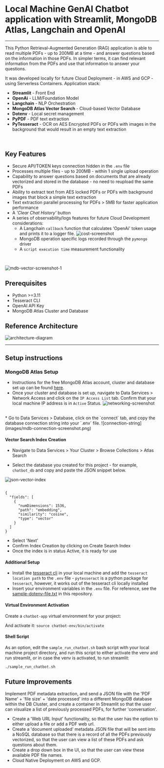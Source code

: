 # Local Machine GenAI Chatbot application with Streamlit, MongoDB Atlas, Langchain and OpenAI

---

This Python Retrieval-Augmented Generation (RAG) application is able to read multiple PDFs - up to 200MB at a time - and answer questions based on the information in those PDFs. In simpler terms, it can find relevant information from the PDFs and use that information to answer your questions.

It was developed locally for future Cloud Deployment - in AWS and GCP - using Serverless Containers. Application stack:

* **Streamlit** - Front End
* **OpenAi** - LLM/Foundation Model
* **Langchain** - NLP Orchestration
* **MongoDB Atlas Vector Search** - Cloud-based Vector Database
* **Dotenv** - Local secret management
* **PyPDF** - PDF text extraction
* **PyTesseract** - OCR on AES Encrypted PDFs or PDFs with images in the background that would result in an empty text extraction
</br>

## Key Features

* Secure API/TOKEN keys connection hidden in the `.env` file
* Processes multiple files - up to 200MB - within 1 single upload operation
* Capability to answer questions based on documents that are already vectorized and stored in the database - no need to reupload the same PDFs
* Ability to extract text from AES locked PDFs or PDFs with background images that block a simple text extraction
* Text extraction parallel processing for  PDFs > 5MB for faster application performance
* A _'Clear Chat History'_ button
* A series of observability/logs features for future Cloud Development considerations:
  * A Langchain `callback` function that calculates 'OpenAi' token usage and prints it to a logger file. ![cost-screenshot](images/openai-token-usage-mdb-logs-screenshot.png) 
  * MongoDB operation specific logs recorded through the `pymongo` driver
  * A `script execution time` measurement functionality

</br>

![mdb-vector-screenshot-1](images/mdb-compass-screenshot-1.png)

## Prerequisites

* Python >=3.11
* Tesseract CLI
* OpenAI API Key
* MongoDB Atlas Cluster and Database

## Reference Architecture

![architecture-diagram](images/local-rag-mdb-diagram.png)

---

## Setup instructions

### MongoDB Atlas Setup

* Instructions for the free MongoDB Atlas account, cluster and database set up can be found [here](https://www.mongodb.com/docs/atlas/getting-started/).
* Once your cluster and database is set up, navigate to Data Services > Network Access and click on the `IP Access List` tab. Confirm that your local machine IP address is in `Active` Status.
![networking-screenshot](images/mdb-networking-screenshot)
</br>
* Go to Data Services > Database, click on the `connect` tab, and copy the database connection string into your `.env` file.
![connection-string](images/mdb-connection-screenshot.png)
</br>

#### Vector Search Index Creation

* Navigate to Data Services > Your Cluster > Browse Collections > Atlas Search

* Select the database you created for this project - for example, `chatbot_db`  and copy and paste the JSON snippet below.

![json-vector-index](images/mdb-index-json-screenshot.png)

```

{
  "fields": [
    {
      "numDimensions": 1536,
      "path": "embedding",
      "similarity": "cosine",
      "type": "vector"
    }
  ]
}

```

* Select 'Next'
* Confirm Index Creation by clicking on Create Search Index
* Once the index is in status Active, it is ready for use

#### Additional Setup

* Install the [tesseract cli](https://tesseract-ocr.github.io/tessdoc/Command-Line-Usage.html) in your local machine and add the `tesseract location path` to the `.env` file - `pytesseract` is a python package for `tesseract`, however, it works out of the tesseract cli locally installed
* Insert your environment variables in the `.env` file. For reference, see the [sample-dotenv-file.txt](sample-dotenv-file.txt) in this repository.


#### Virtual Environment Activation

Create a `chatbot-app` virtual environment for your project:

And activate it:
`source chatbot-env/bin/activate`

#### Shell Script

As an option, edit the `sample_run_chatbot.sh` bash script with your local machine project directory, and run this script to either activate the venv and run streamlit, or in case the venv is activated, to run streamlit:

`./sample_run_chatbot.sh`

## Future Improvements

Implement PDF metadata extraction, and send a JSON file with the 'PDF Name' + 'file size' + 'date processed' into a different MongoDB database within the DB Cluster, and create a container in Streamlit so that the user can visualize a list of previously processed PDFs, for further 'conversation'.


* Create a 'Web URL Input' functionality, so that the user has the option to either upload a file or add a PDF web url.
* Create a 'document uploaded' metadata JSON file that will be sent into a NoSQL database so that there is a record of all the PDFs previously vectorized, so that the user can view a list of these PDFs and ask questions about them.
* Create a drop down box in the UI, so that the user can view these available PDF file names.
* Cloud Native Deployment on AWS and GCP.
